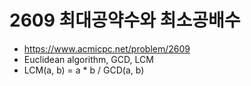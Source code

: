 # 2609 최대공약수와 최소공배수

- https://www.acmicpc.net/problem/2609
- Euclidean algorithm, GCD, LCM
- LCM(a, b) = a * b / GCD(a, b)
